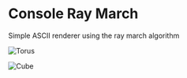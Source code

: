 # Console Ray March

Simple ASCII renderer using the ray march algorithm

![Torus](https://user-images.githubusercontent.com/16216664/168046973-7e8a3314-a695-4de4-a166-972900054a7e.gif)

![Cube](https://user-images.githubusercontent.com/16216664/168046728-079d1a44-53e6-4efd-8475-24d77cf71808.gif)


